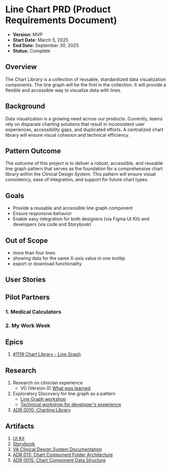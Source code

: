 # Line Chart PRD (Product Requirements Document)
- **Version:** MVP 
- **Start Date:** March 5, 2025
- **End Date:** September 30, 2025
- **Status:** Complete

## Overview
The Chart Library is a collection of reusable, standardized data visualization components. The line graph will be the first in the collection. It will provide a flexible and accessible way to visualize data with lines. 

## Background
Data visualization is a growing need across our products. Currently, teams rely on disparate charting solutions that result in inconsistent user experiences, accessibility gaps, and duplicated efforts. A centralized chart library will ensure visual cohesion and technical efficiency.

## Pattern Outcome 
The outcome of this project is to deliver a robust, accessible, and reusable line graph pattern that serves as the foundation for a comprehensive chart library within the Clinical Design System. This pattern will ensure visual consistency, ease of integration, and support for future chart types.
<br>

## Goals
- Provide a reusable and accessible line graph component
- Ensure responsive behavior
- Enable easy integration for both designers (via Figma UI Kit) and developers (via code and Storybook)

## Out of Scope
- more than four lines
- showing data for the same X-axis value in one tooltip
- export or download functionality

## User Stories

## Pilot Partners
### 1. Medical Calculators


### 2. My Work Week

## Epics
1. [#1119 Chart Library - Line Graph](https://github.com/department-of-veterans-affairs/clinical-design-system/issues/1119)

## Research
1. Research on clinician experience
    - V0 (Version 0) [What was learned](https://app.mural.co/t/departmentofveteransaffairs9999/m/departmentofveteransaffairs9999/1741706604562/d7dd39483048e39623dc2d1f293cabfe74c24b52)
2. Exploratory Discovery for line graph as a pattern
    - [Line Graph workshop](https://app.mural.co/t/departmentofveteransaffairs9999/m/departmentofveteransaffairs9999/1742488984031/2915fe9530ecc5cbc2b85f1aebe3c7fc5d43e8db)
    - [Technical workshop for developer's experience](https://app.mural.co/t/coformaco8066/m/coformaco8066/1744646844614/1950ef107ea7879e1e5d718cc9c1d074a1aa0398)
3. [ADR 0010: Charting Library](https://github.com/department-of-veterans-affairs/clinical-design-system/blob/main/doc/adr/0010-charting-library.md)

## Artifacts
1. [UI Kit](https://www.figma.com/design/f2zr6Zvf9ssGgfBnBan1sY/Clinical-Design-System---V-5.3.1?node-id=16482-26&p=f&t=rk7QsDkOVhMpoN6I-0)
2. [Storybook](https://crispy-succotash-9k23jen.pages.github.io/?path=/docs/components-chart--docs)
3. [VA Clinical Design System Documentation](https://department-of-veterans-affairs.github.io/clinical-design/components/chart)
4. [ADR 013: Chart Component Folder Architecture](https://github.com/department-of-veterans-affairs/clinical-design-system/blob/main/doc/adr/0014-line-chart-component-folder-structure.md)
5. [ADR 0015: Chart Component Data Structure](https://github.com/department-of-veterans-affairs/clinical-design-system/blob/main/doc/adr/0015-line-chart-component-data-structure.md)
